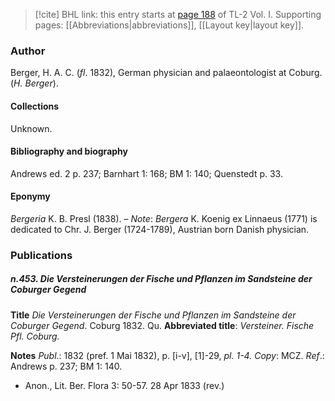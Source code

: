 > [!cite] BHL link: this entry starts at [page 188](https://www.biodiversitylibrary.org/item/103414#page/236/mode/1up) of TL-2 Vol. I.
> Supporting pages: [[Abbreviations|abbreviations]], [[Layout key|layout key]].

### Author

Berger, H. A. C. (*fl*. 1832), German physician and palaeontologist at Coburg. (*H. Berger*).

#### Collections

Unknown.

#### Bibliography and biography

Andrews ed. 2 p. 237; Barnhart 1: 168; BM 1: 140; Quenstedt p. 33.

#### Eponymy

*Bergeria* K. B. Presl (1838). – *Note*: *Bergera* K. Koenig ex Linnaeus (1771) is dedicated to Chr. J. Berger (1724-1789), Austrian born Danish physician.

### Publications

##### n.453. Die Versteinerungen der Fische und Pflanzen im Sandsteine der Coburger Gegend

**Title**
*Die Versteinerungen der Fische und Pflanzen im Sandsteine der Coburger Gegend*. Coburg 1832. Qu.
**Abbreviated title**: *Versteiner. Fische Pfl. Coburg.*

**Notes**
*Publ*.: 1832 (pref. 1 Mai 1832), p. \[i-v\], \[1\]-29, *pl. 1-4. Copy*: MCZ.
*Ref*.: Andrews p. 237; BM 1: 140.
- Anon., Lit. Ber. Flora 3: 50-57. 28 Apr 1833 (rev.)

